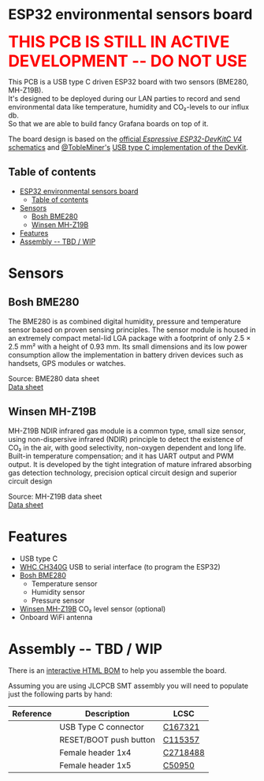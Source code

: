 # ESP32 environmental sensors board

<font size='6m' color='red'>**THIS PCB IS STILL IN ACTIVE DEVELOPMENT -- DO NOT USE**</font>

This PCB is a USB type C driven ESP32 board with two sensors (BME280, MH-Z19B).  
It's designed to be deployed during our LAN parties to record and send environmental data like temperature, humidity and CO₂-levels to our influx db.  
So that we are able to build fancy Grafana boards on top of it.

The board design is based on the [official *Espressive ESP32-DevKitC V4* schematics][esp_devkitc_schematics] and [@TobleMiner's][tobleminer] [USB type C implementation of the DevKit][tobleminer_devkit].

## Table of contents

- [ESP32 environmental sensors board](#esp32-environmental-sensors-board)
  - [Table of contents](#table-of-contents)
- [Sensors](#sensors)
  - [Bosh BME280](#bosh-bme280)
  - [Winsen MH-Z19B](#winsen-mh-z19b)
- [Features](#features)
- [Assembly -- TBD / WIP](#assembly----tbd--wip)

# Sensors

## Bosh BME280

The BME280 is as combined digital humidity, pressure and temperature sensor based on proven
sensing principles. The sensor module is housed in an extremely compact metal-lid LGA package with
a footprint of only 2.5 × 2.5 mm² with a height of 0.93 mm. Its small dimensions and its low power
consumption allow the implementation in battery driven devices such as handsets, GPS modules or
watches.

Source: BME280 data sheet  
[Data sheet][bme280_data_sheet]


## Winsen MH-Z19B

MH-Z19B NDIR infrared gas module is a common type, small size sensor, using non-dispersive infrared (NDIR)
principle to detect the existence of CO₂ in the air, with good selectivity, non-oxygen dependent and long
life. Built-in temperature compensation; and it has UART output and PWM output. It is developed by the
tight integration of mature infrared absorbing gas detection technology, precision optical circuit design and
superior circuit design

Source: MH-Z19B data sheet  
[Data sheet][wh-z19b_data_sheet]


# Features

  * USB type C
  * [WHC CH340G][ch340g_data_sheet] USB to serial interface (to program the ESP32)
  * [Bosh BME280][bme280_data_sheet]
    * Temperature sensor
    * Humidity sensor
    * Pressure sensor
  * [Winsen MH-Z19B][wh-z19b_data_sheet] CO₂ level sensor (optional)
  * Onboard WiFi antenna


# Assembly -- TBD / WIP

There is an [interactive HTML BOM][bom] to help you assemble the board.

Assuming you are using JLCPCB SMT assembly you will need to populate just the following parts by hand:

| Reference | Description            | LCSC       |
| --------- | ---------------------- | ---------- |
|           | USB Type C connector   | [C167321]  |
|           | RESET/BOOT push button | [C115357]  |
|           | Female header 1x4      | [C2718488] |
|           | Female header 1x5      | [C50950]   |


[esp_devkitc_schematics]: https://docs.espressif.com/projects/esp-idf/en/release-v4.4/esp32/hw-reference/esp32/get-started-devkitc.html#related-documents
[tobleminer]: https://github.com/TobleMiner
[tobleminer_devkit]: https://github.com/TobleMiner/ESP32-Devkit-Type-C
[bme280_data_sheet]: https://ae-bst.resource.bosch.com/media/_tech/media/datasheets/BST-BME280-DS002.pdf
[wh-z19b_data_sheet]: https://www.winsen-sensor.com/d/files/MH-Z19B.pdf
[ch340g_data_sheet]: http://www.wch-ic.com/downloads/file/79.html?time=2022-03-05%2004:29:24&code=w22QT3jQR4FM0SrIxIGGBQY0Q6dh2u690pWEflgr
[bom]: https://gsh-lan.github.io/esp32_env_sensors/ibom.html

[C167321]: https://lcsc.com/product-detail/USB-Connectors_Jing-Extension-of-the-Electronic-Co-C167321_C167321.html
[C115357]: https://lcsc.com/product-detail/Tactile-Switches_ALPS_SKRKAEE020_3-4-2-1-57N_C115357.html
[C2718488]: https://lcsc.com/product-detail/Female-Headers_BOOMELE-Boom-Precision-Elec-C2718488_C2718488.html
[C50950]: https://lcsc.com/product-detail/Female-Headers_BOOMELE-Boom-Precision-Elec-C50950_C50950.html